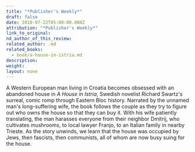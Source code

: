 ```yaml
---
title: "*Publisher's Weekly*"
draft: false
date: 2010-07-22T05:00:00.000Z
attribution: "*Publisher's Weekly*"
link_to_original:
nd_author_of_this_review:
related_author: .md
related_books:
  - book/a-house-in-istria.md
description:
weight:
layout: none
---
```

A Western European man living in Croatia becomes obsessed with an abandoned house in *A House in Istria*, Swedish novelist Richard Swartz's surreal, comic romp through Eastern Bloc history. Narrated by the unnamed man's long-suffering wife, the book follows the couple as they try to figure out who owns the house so that they can buy it. With his wife patiently translating, the man harasses everyone from their neighbor Dmitrij, who cultivates mushrooms, to local lawyer Franjo, to an Italian family in nearby Trieste. As the story unwinds, we learn that the house was occupied by Jews, then fascists, then communists, all of whom are now busy suing for the house.

